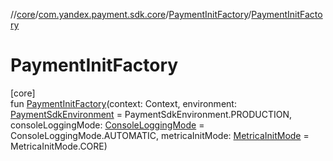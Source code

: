 //[core](../../../index.md)/[com.yandex.payment.sdk.core](../index.md)/[PaymentInitFactory](index.md)/[PaymentInitFactory](-payment-init-factory.md)

# PaymentInitFactory

[core]\
fun [PaymentInitFactory](-payment-init-factory.md)(context: Context, environment: [PaymentSdkEnvironment](../../com.yandex.payment.sdk.core.data/-payment-sdk-environment/index.md) = PaymentSdkEnvironment.PRODUCTION, consoleLoggingMode: [ConsoleLoggingMode](../../com.yandex.payment.sdk.core.data/-console-logging-mode/index.md) = ConsoleLoggingMode.AUTOMATIC, metricaInitMode: [MetricaInitMode](../../com.yandex.payment.sdk.core.data/-metrica-init-mode/index.md) = MetricaInitMode.CORE)
